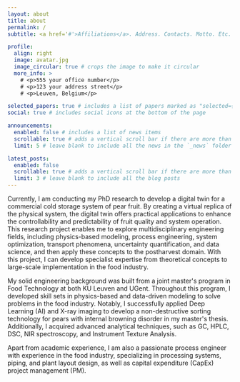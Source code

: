 ```yaml
---
layout: about
title: about
permalink: /
subtitle: <a href='#'>Affiliations</a>. Address. Contacts. Motto. Etc.

profile:
  align: right
  image: avatar.jpg
  image_circular: true # crops the image to make it circular
  more_info: >
    # <p>555 your office number</p>
    # <p>123 your address street</p>
    # <p>Leuven, Belgium</p>

selected_papers: true # includes a list of papers marked as "selected={true}"
social: true # includes social icons at the bottom of the page

announcements:
  enabled: false # includes a list of news items
  scrollable: true # adds a vertical scroll bar if there are more than 3 news items
  limit: 5 # leave blank to include all the news in the `_news` folder

latest_posts:
  enabled: false
  scrollable: true # adds a vertical scroll bar if there are more than 3 new posts items
  limit: 3 # leave blank to include all the blog posts
---
```


Currently, I am conducting my PhD research to develop a digital twin for a commercial cold storage system of pear fruit. By creating a virtual replica of the physical system, the digital twin offers practical applications to enhance the controllability and predictability of fruit quality and system operation. This research project enables me to explore multidisciplinary engineering fields, including physics-based modeling, process engineering, system optimization, transport phenomena, uncertainty quantification, and data science, and then apply these concepts to the postharvest domain. With this project, I can develop specialist expertise from theoretical concepts to large-scale implementation in the food industry.

My solid engineering background was built from a joint master's program in Food Technology at both KU Leuven and UGent. Throughout this program, I developed skill sets in physics-based and data-driven modeling to solve problems in the food industry. Notably, I successfully applied Deep Learning (AI) and X-ray imaging to develop a non-destructive sorting technology for pears with internal browning disorder in my master's thesis. Additionally, I acquired advanced analytical techniques, such as GC, HPLC, DSC, NIR spectroscopy, and Instrument Texture Analysis.

Apart from academic experience, I am also a passionate process engineer with experience in the food industry, specializing in processing systems, piping, and plant layout design, as well as capital expenditure (CapEx) project management (PM).
